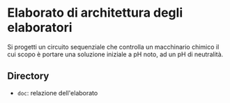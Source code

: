 # Elaborato di architettura degli elaboratori

Si progetti un circuito sequenziale che controlla un macchinario chimico il cui scopo è portare una soluzione iniziale a pH noto, ad un pH di neutralità.

## Directory

- `doc`: relazione dell'elaborato
